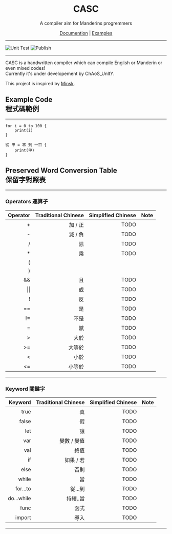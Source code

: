 <div align="center">

<h1>CASC</h1> 
A compiler aim for Manderins progremmers  

[Documention](https://github.com/CASC-Lang/CASC/blob/master/docs/doc.md) |
[Examples](https://github.com/CASC-Lang/CASC/tree/master/samples) 

</div>

------  
  
![Unit Test](https://github.com/CASC-Lang/CASC/workflows/Unit%20Test/badge.svg?branch=master)
![Publish](https://github.com/CASC-Lang/CASC/workflows/Publish/badge.svg?branch=v0.0.1&event=release)  

------

CASC is a handwritten compiler which can compile English or Manderin or even mixed codes!  
Currently it's under developement by ChAoS_UnItY.  
  
This project is inspired by [Minsk](https://github.com/terrajobst/minsk).

## Example Code <br> 程式碼範例
------
```casc
for i = 0 to 100 {
    print(i)
}

從 甲 = 零 到 一百 {
    print(甲)
}
```
## Preserved Word Conversion Table <br> 保留字對照表
------
### Operators 運算子
| Operator  | Traditional Chinese   | Simplified Chinese    | Note      |
|----------:|----------------------:|----------------------:|----------:|
| +         | 加 / 正               | TODO                  |
| -         | 減 / 負               | TODO                  |
| /         | 除                    | TODO                  |
| *         | 乘                    | TODO                  |
| (         |
| )         |
| &&        | 且                    | TODO                  |
| \|\|      | 或                    | TODO                  |
| !         | 反                    | TODO                  |
| ==        | 是                    | TODO                  |
| !=        | 不是                  | TODO                  |
| =         | 賦                    | TODO                  |
| >         | 大於                  | TODO                  |
| >=        | 大等於                | TODO                  |
| <         | 小於                  | TODO                  |
| <=        | 小等於                | TODO                  |
-------
### Keyword 關鍵字
| Keyword   | Traditional Chinese   | Simplified Chinese    | Note      |
|----------:|----------------------:|----------------------:|----------:|
| true      | 真                    | TODO                  |
| false     | 假                    | TODO                  |
| let       | 讓                    | TODO                  |
| var       | 變數 / 變值           | TODO                  |
| val       | 終值                  | TODO                  |
| if        | 如果 / 若             | TODO                  |
| else      | 否則                  | TODO                  |
| while     | 當                    | TODO                  |
| for...to  | 從...到               | TODO                  |
| do...while| 持續..當               | TODO                 |
| func      | 函式                  | TODO                  |
| import    | 導入                  | TODO                  |
------